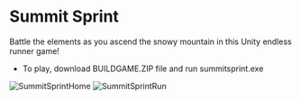 # Summit Sprint

Battle the elements as you ascend the snowy mountain in this Unity endless runner game!

* To play, download BUILDGAME.ZIP file and run summitsprint.exe

![SummitSprintHome](https://user-images.githubusercontent.com/75349013/235548600-0dad55c4-4299-4cca-b984-5a522032ed55.png)
![SummitSprintRun](https://user-images.githubusercontent.com/75349013/235548655-8d6fefb6-50ee-46fd-829d-ce58afd597e2.png)
